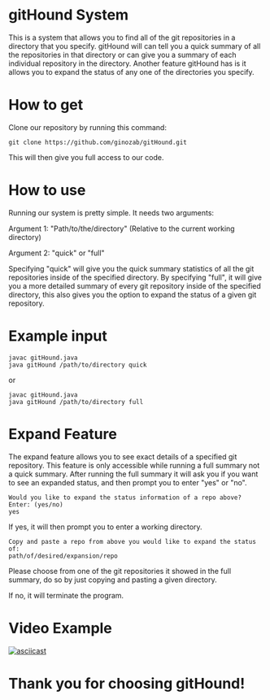 # gitHound System

This is a system that allows you to find all of the git repositories in 
a directory that you specify. gitHound will can tell you a quick summary of all the 
repositories in that directory or can give you a summary of each individual 
repository in the directory. Another feature gitHound has is it allows you to
expand the status of any one of the directories you specify.

# How to get

Clone our repository by running this command: 

```shell
git clone https://github.com/ginozab/gitHound.git
```

This will then give you full access to our code. 

# How to use

Running our system is pretty simple. It needs two arguments: 

Argument 1: "Path/to/the/directory" (Relative to the current working directory)

Argument 2: "quick" or "full"

Specifying "quick" will give you the quick summary statistics of all the git repositories
inside of the specified directory. By specifying "full", it will give you a more detailed 
summary of every git repository inside of the specified directory, this also gives you the 
option to expand the status of a given git repository.

# Example input

```shell
javac gitHound.java
java gitHound /path/to/directory quick
```

or 

```shell
javac gitHound.java
java gitHound /path/to/directory full
```

# Expand Feature

The expand feature allows you to see exact details of a specified git repository. This 
feature is only accessible while running a full summary not a quick summary. After running the 
full summary it will ask you if you want to see an expanded status, and then prompt you to enter
"yes" or "no".

```shell
Would you like to expand the status information of a repo above?
Enter: (yes/no)
yes
```

If yes, it will then prompt you to enter a working directory.

```shell
Copy and paste a repo from above you would like to expand the status of:
path/of/desired/expansion/repo
```

Please choose from one of the git repositories it showed in the full summary, do so by just copying and pasting a given directory. 

If no, it will terminate the program.

# Video Example

[![asciicast](https://asciinema.org/a/9u6q7w383orib95mdta62nb00.png)](https://asciinema.org/a/9u6q7w383orib95mdta62nb00)

# Thank you for choosing gitHound!




